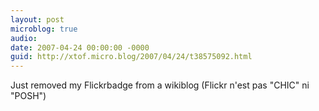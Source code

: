 ```yaml
---
layout: post
microblog: true
audio: 
date: 2007-04-24 00:00:00 -0000
guid: http://xtof.micro.blog/2007/04/24/t38575092.html
---
```

Just removed my Flickrbadge from a wikiblog (Flickr n'est pas "CHIC" ni "POSH")
